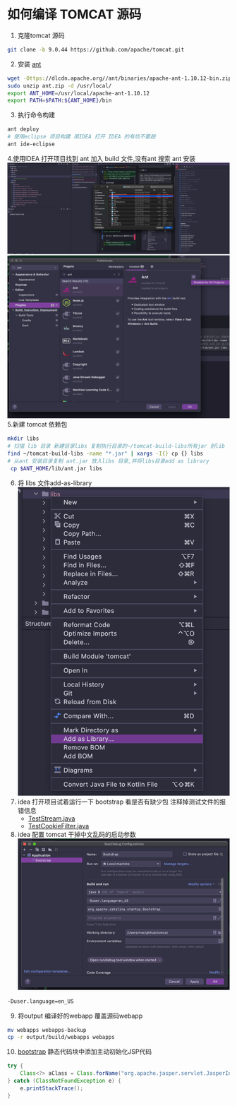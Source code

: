 # 如何编译 TOMCAT 源码
1. 克隆tomcat 源码
```bash
git clone -b 9.0.44 https://github.com/apache/tomcat.git
```
2. 安装 [ant](https://dlcdn.apache.org//ant/binaries/apache-ant-1.10.12-bin.zip) 
```bash
wget -Ottps://dlcdn.apache.org//ant/binaries/apache-ant-1.10.12-bin.zip
sudo unzip ant.zip -d /usr/local/
export ANT_HOME=/usr/local/apache-ant-1.10.12
export PATH=$PATH:${ANT_HOME}/bin
```
3. 执行命令构建
```bash
ant deploy
# 使用eclipse 项目构建 用IDEA 打开 IDEA 的有坑不要趟
ant ide-eclipse
```
4.使用IDEA 打开项目找到 ant 加入 build 文件,没有ant 搜索 ant 安装
![ant](./img/ant.jpg)
![ant2](./img/ant2.png)
5.新建 tomcat 依赖包
```bash
mkdir libs
# 扫描 lib 目录 新建目录libs 复制执行目录的~/tomcat-build-libs所有jar 到lib
find ~/tomcat-build-libs -name "*.jar" | xargs -I{} cp {} libs
# 从ant 安装目录复制 ant.jar 放入libs 目录,并将libs目录add as library
 cp $ANT_HOME/lib/ant.jar libs
```
6. 将 libs 文件add-as-library
   ![add-as-library](./img/add-as-library.jpg)
7. idea 打开项目试着运行一下 bootstrap 看是否有缺少包 注释掉测试文件的报错信息 
   * [TestStream.java](https://github.com/huyiyu/tomcat/blob/huyiyu/test/org/apache/coyote/http2/TestStream.java)
   * [TestCookieFilter.java](https://github.com/huyiyu/tomcat/blob/huyiyu/test/util/TestCookieFilter.java)
8. idea 配置 tomcat 干掉中文乱码的启动参数
   ![启动参数](./img/vm.png)
```bash
-Duser.language=en_US
```
9. 将output 编译好的webapp 覆盖源码webapp
```bash
mv webapps webapps-backup
cp -r output/build/webapps webapps
```
10. [bootstrap](https://github.com/huyiyu/tomcat/blob/huyiyu/java/org/apache/catalina/startup/Bootstrap.java#L142) 静态代码块中添加主动初始化JSP代码
```java
try {
    Class<?> aClass = Class.forName("org.apache.jasper.servlet.JasperInitializer");
} catch (ClassNotFoundException e) {
    e.printStackTrace();
}
```